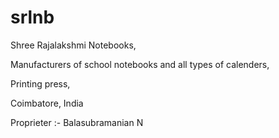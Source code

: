 # srlnb
Shree Rajalakshmi Notebooks,

Manufacturers of school notebooks and all types of calenders,

Printing press,

Coimbatore, India

Proprieter :- Balasubramanian N
